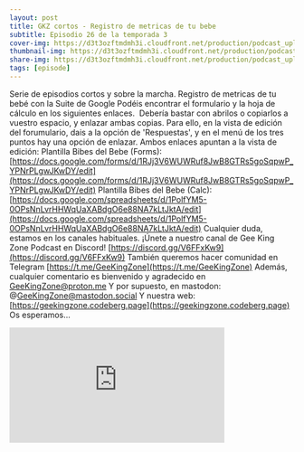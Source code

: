 ```yaml
---
layout: post
title: GKZ cortos - Registro de metricas de tu bebe
subtitle: Episodio 26 de la temporada 3
cover-img: https://d3t3ozftmdmh3i.cloudfront.net/production/podcast_uploaded_nologo/14743809/14743809-1619370377976-ce118b9b0f9a8.jpg
thumbnail-img: https://d3t3ozftmdmh3i.cloudfront.net/production/podcast_uploaded_nologo/14743809/14743809-1619370377976-ce118b9b0f9a8.jpg
share-img: https://d3t3ozftmdmh3i.cloudfront.net/production/podcast_uploaded_nologo/14743809/14743809-1619370377976-ce118b9b0f9a8.jpg
tags: [episode]
---
```


Serie de episodios cortos y sobre la marcha.
Registro de metricas de tu bebé con la Suite de Google
Podéis encontrar el formulario y la hoja de cálculo en los siguientes enlaces.&nbsp;
Debería bastar con abrilos o copiarlos a vuestro espacio, y enlazar ambas copias. Para ello, en la vista de edición del forumulario, dais a la opción de 'Respuestas', y en el menú de los tres puntos hay una opción de enlazar.
Ambos enlaces apuntan a la vista de edición:
Plantilla Bibes del Bebe (Forms): [https://docs.google.com/forms/d/1RJj3V6WUWRuf8JwB8GTRs5goSqpwP_YPNrPLgwJKwDY/edit](https://docs.google.com/forms/d/1RJj3V6WUWRuf8JwB8GTRs5goSqpwP_YPNrPLgwJKwDY/edit)
Plantilla Bibes del Bebe (Calc): [https://docs.google.com/spreadsheets/d/1PolfYM5-0OPsNnLvrHHWqUaXABdgO6e88NA7kLtJktA/edit](https://docs.google.com/spreadsheets/d/1PolfYM5-0OPsNnLvrHHWqUaXABdgO6e88NA7kLtJktA/edit)
Cualquier duda, estamos en los canales habituales.
¡Únete a nuestro canal de Gee King Zone Podcast en Discord! [https://discord.gg/V6FFxKw9](https://discord.gg/V6FFxKw9)
También queremos hacer comunidad en Telegram [https://t.me/GeeKingZone](https://t.me/GeeKingZone)
Además, cualquier comentario es bienvenido y agradecido en GeeKingZone@proton.me
Y por supuesto, en mastodon: @GeeKingZone@mastodon.social
Y nuestra web: [https://geekingzone.codeberg.page](https://geekingzone.codeberg.page)
Os esperamos...
<iframe src='https://podcasters.spotify.com/pod/show/geekingzone/embed/episodes/GKZ-cortos---Registro-de-metricas-de-tu-beb-e1sh0fc' height='204px' width='380px' frameborder='0' scrolling='no'></iframe>